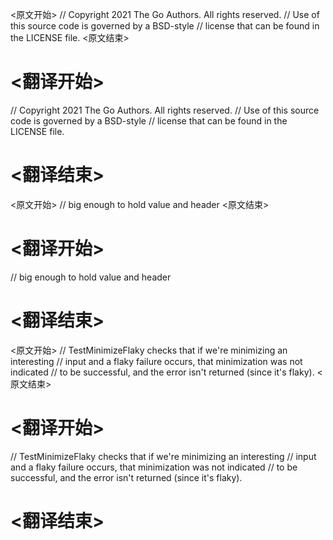 
<原文开始>
// Copyright 2021 The Go Authors. All rights reserved.
// Use of this source code is governed by a BSD-style
// license that can be found in the LICENSE file.
<原文结束>

# <翻译开始>
// Copyright 2021 The Go Authors. All rights reserved.
// Use of this source code is governed by a BSD-style
// license that can be found in the LICENSE file.
# <翻译结束>


<原文开始>
// big enough to hold value and header
<原文结束>

# <翻译开始>
// big enough to hold value and header
# <翻译结束>


<原文开始>
// TestMinimizeFlaky checks that if we're minimizing an interesting
// input and a flaky failure occurs, that minimization was not indicated
// to be successful, and the error isn't returned (since it's flaky).
<原文结束>

# <翻译开始>
// TestMinimizeFlaky checks that if we're minimizing an interesting
// input and a flaky failure occurs, that minimization was not indicated
// to be successful, and the error isn't returned (since it's flaky).
# <翻译结束>

